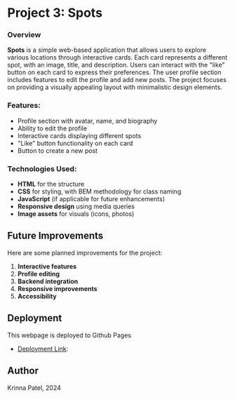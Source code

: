 # Project 3: Spots

### Overview

**Spots** is a simple web-based application that allows users to explore various locations through interactive cards. Each card represents a different spot, with an image, title, and description. Users can interact with the "like" button on each card to express their preferences. The user profile section includes features to edit the profile and add new posts. The project focuses on providing a visually appealing layout with minimalistic design elements.

### Features:

- Profile section with avatar, name, and biography
- Ability to edit the profile
- Interactive cards displaying different spots
- "Like" button functionality on each card
- Button to create a new post

### Technologies Used:

- **HTML** for the structure
- **CSS** for styling, with BEM methodology for class naming
- **JavaScript** (if applicable for future enhancements)
- **Responsive design** using media queries
- **Image assets** for visuals (icons, photos)

## Future Improvements

Here are some planned improvements for the project:

1. **Interactive features**
2. **Profile editing**
3. **Backend integration**
4. **Responsive improvements**
5. **Accessibility**

## Deployment

This webpage is deployed to Github Pages

- [Deployment Link](https://krinna21.github.io/se_project_spots/):

## Author

Krinna Patel, 2024
